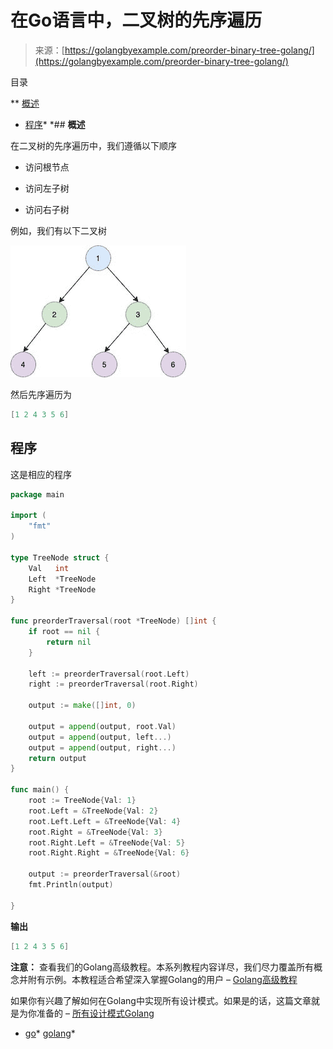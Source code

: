 <!--yml

分类：未分类

日期：2024-10-13 06:45:56

-->

# 在Go语言中，二叉树的先序遍历

> 来源：[https://golangbyexample.com/preorder-binary-tree-golang/](https://golangbyexample.com/preorder-binary-tree-golang/)

目录

**   [概述](#Overview "概述")

+   [程序](#Program "程序")*  *## **概述**

在二叉树的先序遍历中，我们遵循以下顺序

+   访问根节点

+   访问左子树

+   访问右子树

例如，我们有以下二叉树

![](img/9a9347838908483552b24df3dc54cd38.png)

然后先序遍历为

```go
[1 2 4 3 5 6]
```

## **程序**

这是相应的程序

```go
package main

import (
	"fmt"
)

type TreeNode struct {
	Val   int
	Left  *TreeNode
	Right *TreeNode
}

func preorderTraversal(root *TreeNode) []int {
	if root == nil {
		return nil
	}

	left := preorderTraversal(root.Left)
	right := preorderTraversal(root.Right)

	output := make([]int, 0)

	output = append(output, root.Val)
	output = append(output, left...)
	output = append(output, right...)
	return output
}

func main() {
	root := TreeNode{Val: 1}
	root.Left = &TreeNode{Val: 2}
	root.Left.Left = &TreeNode{Val: 4}
	root.Right = &TreeNode{Val: 3}
	root.Right.Left = &TreeNode{Val: 5}
	root.Right.Right = &TreeNode{Val: 6}

	output := preorderTraversal(&root)
	fmt.Println(output)

}
```

**输出**

```go
[1 2 4 3 5 6]
```

**注意：** 查看我们的Golang高级教程。本系列教程内容详尽，我们尽力覆盖所有概念并附有示例。本教程适合希望深入掌握Golang的用户 – [Golang高级教程](https://golangbyexample.com/golang-comprehensive-tutorial/)

如果你有兴趣了解如何在Golang中实现所有设计模式。如果是的话，这篇文章就是为你准备的 – [所有设计模式Golang](https://golangbyexample.com/all-design-patterns-golang/)

+   [go](https://golangbyexample.com/tag/go/)*   [golang](https://golangbyexample.com/tag/golang/)*
